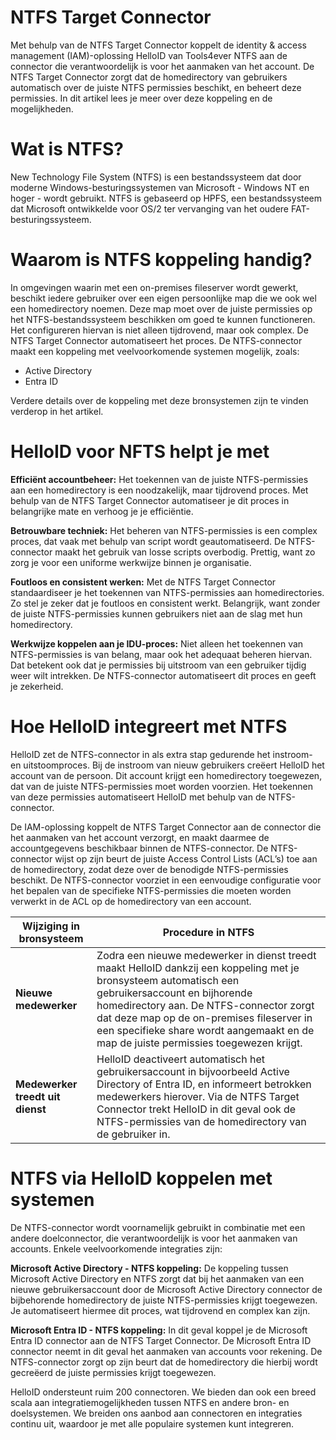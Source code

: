 # NTFS Target Connector

Met behulp van de NTFS Target Connector koppelt de identity & access management (IAM)-oplossing HelloID van Tools4ever NTFS aan de connector die verantwoordelijk is voor het aanmaken van het account. De NTFS Target Connector zorgt dat de homedirectory van gebruikers automatisch over de juiste NTFS permissies beschikt, en beheert deze permissies. In dit artikel lees je meer over deze koppeling en de mogelijkheden.

# Wat is NTFS?

New Technology File System (NTFS) is een bestandssysteem dat door moderne Windows-besturingssystemen van Microsoft - Windows NT en hoger - wordt gebruikt. NTFS is gebaseerd op HPFS, een bestandssysteem dat Microsoft ontwikkelde voor OS/2 ter vervanging van het oudere FAT-besturingssysteem. 

# Waarom is NTFS koppeling handig?

In omgevingen waarin met een on-premises fileserver wordt gewerkt, beschikt iedere gebruiker over een eigen persoonlijke map die we ook wel een homedirectory noemen. Deze map moet over de juiste permissies op het NTFS-bestandssysteem beschikken om goed te kunnen functioneren. Het configureren hiervan is niet alleen tijdrovend, maar ook complex. De NTFS Target Connector automatiseert het proces. De NTFS-connector maakt een koppeling met veelvoorkomende systemen mogelijk, zoals: 

*	Active Directory
*	Entra ID

Verdere details over de koppeling met deze bronsystemen zijn te vinden verderop in het artikel.

# HelloID voor NFTS helpt je met

**Efficiënt accountbeheer:** Het toekennen van de juiste NTFS-permissies aan een homedirectory is een noodzakelijk, maar tijdrovend proces. Met behulp van de NTFS Target Connector automatiseer je dit proces in belangrijke mate en verhoog je je efficiëntie. 

**Betrouwbare techniek:** Het beheren van NTFS-permissies is een complex proces, dat vaak met behulp van script wordt geautomatiseerd. De NTFS-connector maakt het gebruik van losse scripts overbodig. Prettig, want zo zorg je voor een uniforme werkwijze binnen je organisatie. 

**Foutloos en consistent werken:** Met de NTFS Target Connector standaardiseer je het toekennen van NTFS-permissies aan homedirectories. Zo stel je zeker dat je foutloos en consistent werkt. Belangrijk, want zonder de juiste NTFS-permissies kunnen gebruikers niet aan de slag met hun homedirectory. 

**Werkwijze koppelen aan je IDU-proces:** Niet alleen het toekennen van NTFS-permissies is van belang, maar ook het adequaat beheren hiervan. Dat betekent ook dat je permissies bij uitstroom van een gebruiker tijdig weer wilt intrekken. De NTFS-connector automatiseert dit proces en geeft je zekerheid.

# Hoe HelloID integreert met NTFS

HelloID zet de NTFS-connector in als extra stap gedurende het instroom- en uitstoomproces. Bij de instroom van nieuw gebruikers creëert HelloID het account van de persoon. Dit account krijgt een homedirectory toegewezen, dat van de juiste NTFS-permissies moet worden voorzien. Het toekennen van deze permissies automatiseert HelloID met behulp van de NTFS-connector. 

De IAM-oplossing koppelt de NTFS Target Connector aan de connector die het aanmaken van het account verzorgt, en maakt daarmee de accountgegevens beschikbaar binnen de NTFS-connector. De NTFS-connector wijst op zijn beurt de juiste Access Control Lists (ACL’s) toe aan de homedirectory, zodat deze over de benodigde NTFS-permissies beschikt. De NTFS-connector voorziet in een eenvoudige configuratie voor het bepalen van de specifieke NTFS-permissies die moeten worden verwerkt in de ACL op de homedirectory van een account.

| Wijziging in bronsysteem | 	Procedure in NTFS | 
| ---------------------------- | --------------------- | 
| **Nieuwe medewerker** |	Zodra een nieuwe medewerker in dienst treedt maakt HelloID dankzij een koppeling met je bronsysteem automatisch een gebruikersaccount en bijhorende homedirectory aan. De NTFS-connector zorgt dat deze map op de on-premises fileserver in een specifieke share wordt aangemaakt en de map de juiste permissies toegewezen krijgt.|
| **Medewerker treedt uit dienst** |	HelloID deactiveert automatisch het gebruikersaccount in bijvoorbeeld Active Directory of Entra ID, en informeert betrokken medewerkers hierover. Via de NTFS Target Connector trekt HelloID in dit geval ook de NTFS-permissies van de homedirectory van de gebruiker in. | 


# NTFS via HelloID koppelen met systemen

De NTFS-connector wordt voornamelijk gebruikt in combinatie met een andere doelconnector, die verantwoordelijk is voor het aanmaken van accounts. Enkele veelvoorkomende integraties zijn:

**Microsoft Active Directory - NTFS koppeling:** De koppeling tussen Microsoft Active Directory en NTFS zorgt dat bij het aanmaken van een nieuwe gebruikersaccount door de Microsoft Active Directory connector de bijbehorende homedirectory de juiste NTFS-permissies krijgt toegewezen. Je automatiseert hiermee dit proces, wat tijdrovend en complex kan zijn.

**Microsoft Entra ID - NTFS koppeling:** In dit geval koppel je de Microsoft Entra ID connector aan de NTFS Target Connector. De Microsoft Entra ID connector neemt in dit geval het aanmaken van accounts voor rekening. De NTFS-connector zorgt op zijn beurt dat de homedirectory die hierbij wordt gecreëerd de juiste permissies krijgt toegewezen. 

HelloID ondersteunt ruim 200 connectoren. We bieden dan ook een breed scala aan integratiemogelijkheden tussen NTFS en andere bron- en doelsystemen. We breiden ons aanbod aan connectoren en integraties continu uit, waardoor je met alle populaire systemen kunt integreren. 

